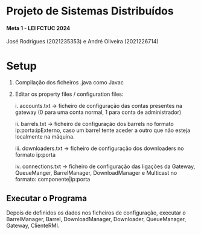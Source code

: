 # Projeto de Sistemas Distribuídos
#### Meta 1 - LEI FCTUC 2024
José Rodrigues (2021235353) e André Oliveira (2021226714)

# Setup

1. Compilação dos ficheiros .java como Javac
2. Editar os property files / configuration files:
   
    i.  accounts.txt -> ficheiro de configuração das contas presentes na gateway (0 para uma conta normal, 1 para conta de administrador)
   
    ii. barrels.txt -> ficheiro de configuração dos barrels no formato ip:porta:ipExterno, caso um barrel tente aceder a outro que não esteja localmente na máquina.
  
    iii. downloaders.txt -> ficheiro de configuração dos downloaders no formato ip:porta
   
    iv. connections.txt ->  ficheiro de configuração das ligações da Gateway, QueueManger, BarrelManager, DownloadManager e Multicast no formato: componente|ip:porta

## Executar o Programa

Depois de definidos os dados nos ficheiros de configuração, executar o BarrelManager, Barrel, DownloadManager, Downloader, QueueManager, Gateway, ClienteRMI.